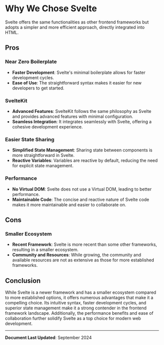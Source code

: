 # Why We Chose Svelte

Svelte offers the same functionalities as other frontend frameworks but adopts a simpler and more efficient approach, directly integrated into HTML.

## Pros

### Near Zero Boilerplate

- **Faster Development**: Svelte's minimal boilerplate allows for faster development cycles.
- **Ease of Use**: The straightforward syntax makes it easier for new developers to get started.

### SvelteKit

- **Advanced Features**: SvelteKit follows the same philosophy as Svelte and provides advanced features with minimal configuration.
- **Seamless Integration**: It integrates seamlessly with Svelte, offering a cohesive development experience.

### Easier State Sharing

- **Simplified State Management**: Sharing state between components is more straightforward in Svelte.
- **Reactive Variables**: Variables are reactive by default, reducing the need for explicit state management.

### Performance

- **No Virtual DOM**: Svelte does not use a Virtual DOM, leading to better performance.
- **Maintainable Code**: The concise and reactive nature of Svelte code makes it more maintainable and easier to collaborate on.

## Cons

### Smaller Ecosystem

- **Recent Framework**: Svelte is more recent than some other frameworks, resulting in a smaller ecosystem.
- **Community and Resources**: While growing, the community and available resources are not as extensive as those for more established frameworks.

## Conclusion

While Svelte is a newer framework and has a smaller ecosystem compared to more established options, it offers numerous advantages that make it a compelling choice. Its intuitive syntax, faster development cycles, and superior state management make it a strong contender in the frontend framework landscape. Additionally, the performance benefits and ease of collaboration further solidify Svelte as a top choice for modern web development.

---

**Document Last Updated**: September 2024
